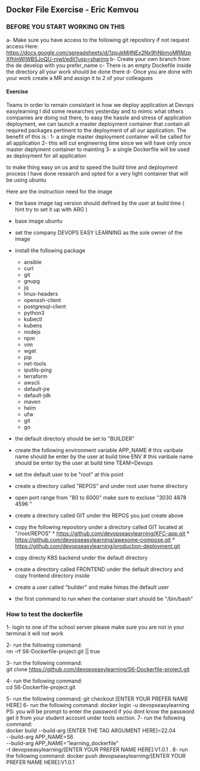 ## Docker File Exercise - Eric Kemvou

### BEFORE YOU START WORKING ON THIS 

a- Make sure you have access to the following git repository if not request access Here:  https://docs.google.com/spreadsheets/d/1zpubMjtNEx2Nx9hNbmoMRMzpXfhInWIWBSJoQU-njwI/edit?usp=sharing
b- Create your own branch from the de develop with you prefer_name 
c- There is an empty Dockefile inside the directory all your work should be done there 
d- Once you are done with your work create a MR and assign it to 2 of your colleagues


#### Exercise 
Teams in order to remain consistant in how we deploy application at Devops easylearning I did some researches yesterday and to mimic what others companies are 
doing out there,  to easy the  hassle and stress  of application deployment, we can launch a master deployment container that contain all required packages pertinent to the 
deployment of all our application. 
The benefit of this is :
   1- a single master deployment container will be called for all application 
   2-  this will cut engineering time since we will have only once master deplyment container to mainting
   3- a single Dockerfile will be used as deployment for all application 

to make thing easy on us and to speed the build time and deployment process I have done research and opted for a very light container that will be using 
ubuntu 

Here are the instruction need for the image

* the base image tag version should defined by the user at build time ( hint try to set it up with ARG )
* base image ubuntu 
* set the company DEVOPS EASY LEARNING  as the sole owner of the image
* install the following package 
   *  ansible
   *  curl
   *  git
   *  gnupg
   *  jq
   *  linux-headers
   *  openssh-client
   *  postgresql-client
   *  python3
   *  kubectl
   *  kubens
   *  nodejs
   *  npm                        
   *  vim
   *  wget
   * pip
   *  net-tools
   *  iputils-ping
   *  terraform 
   *  awscli
   * default-jre
   * default-jdk
   * maven
   * helm
   * ufw
   * git
   * go
* the default directory should be set to "BUILDER"
* create the following environment variable 
   APP_NAME    # this varibale name should be enter by the user at build time 
   ENV        # this varibale name should be enter by the user at build time 
   TEAM=Devops 
* set the default user to be "root" at this point 
* create a directory called "REPOS"  and under root user home directory
* open port range from "80 to 6000" make sure to excluse "3030 4878 4596 "
* create a directory called GIT under the REPOS  you just create above
* copy  the following repository under a directory called GIT located at "/root/REPOS"
      * https://github.com/devopseasylearning/KFC-app.git
      * https://github.com/devopseasylearning/awesome-compose.git 
      * https://github.com/devopseasylearning/production-deployment.git

* copy directy K8S backend under the default directory 
* create a directory called FRONTEND under the default directory and copy frontend directory inside 
* create a user called  "builder" and make himas the default user
* the first command to run when the container start should be "/bin/bash"

### How to test the dockerfile

1- login to one of the school server please make sure you are not in your terminal it will not work 

2- run the following command:  
           rm -rf S6-Dockerfile-project.git  || true 

3- run the following command:   
           git clone  https://github.com/devopseasylearning/S6-Dockerfile-project.git 

4- run the following command:  
           cd S6-Dockerfile-project.git 

5- run the following command: 
          git checkout [ENTER YOUR PREFER NAME HERE]
6-  run the following command:      docker login -u devopseasylearning                
       PS: you will be prompt to enter the password if you dont know the password get it from your student account under tools section.
7-  run the following command:  
             docker build --build-arg [ENTER THE TAG ARGUMENT HERE]=22.04  \
              --build-arg APP_NAME=S6 \
              --build-arg APP_NAME="learning_dockerfile" \
              -t  devopseasylearning/[ENTER YOUR PREFER NAME HERE]:V1.0.1 .
8- run the following command: 
              docker push devopseasylearning/[ENTER YOUR PREFER NAME HERE]:V1.0.1